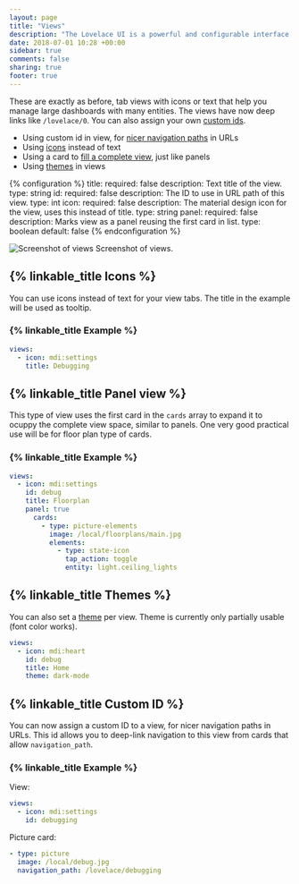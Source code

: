 ```yaml
---
layout: page
title: "Views"
description: "The Lovelace UI is a powerful and configurable interface for Home Assistant."
date: 2018-07-01 10:28 +00:00
sidebar: true
comments: false
sharing: true
footer: true
---
```


These are exactly as before, tab views with icons or text that help you manage large dashboards with many entities. The views have now deep links like `/lovelace/0`. You can also assign your own [custom ids](/lovelace/views/#custom-id).

- Using custom id in view, for [nicer navigation paths](/lovelace/views/#custom-id) in URLs
- Using [icons](/lovelace/views/#icons) instead of text
- Using a card to [fill a complete view](/lovelace/views/#panel-view), just like panels
- Using [themes](/lovelace/views/#themes) in views

{% configuration %}
title:
  required: false
  description: Text title of the view.
  type: string
id:
  required: false
  description: The ID to use in URL path of this view.
  type: int
icon:
  required: false
  description: The material design icon for the view, uses this instead of title.
  type: string
panel:
  required: false
  description: Marks view as a panel reusing the first card in list.
  type: boolean
  default: false
{% endconfiguration %}

<p class='img'>
<img src='/images/lovelace/lovelace_views.gif' alt='Screenshot of views'>
Screenshot of views.
</p>

## {% linkable_title Icons %}

You can use icons instead of text for your view tabs. The title in the example will be used as tooltip. 

### {% linkable_title Example %}

```yaml
views:
  - icon: mdi:settings
    title: Debugging
```

## {% linkable_title Panel view %}

This type of view uses the first card in the `cards` array to expand it to ocuppy the complete view space, similar to panels. One very good practical use will be for floor plan type of cards.

### {% linkable_title Example %}

```yaml
views:
  - icon: mdi:settings
    id: debug
    title: Floorplan
    panel: true
      cards:
        - type: picture-elements
          image: /local/floorplans/main.jpg
          elements:
            - type: state-icon
              tap_action: toggle
              entity: light.ceiling_lights
```

## {% linkable_title Themes %}

You can also set a [theme](/frontend/#themes) per view. Theme is currently only partially usable (font color works).

```yaml
views:
  - icon: mdi:heart
    id: debug
    title: Home
    theme: dark-mode
```

## {% linkable_title Custom ID %}

You can now assign a custom ID to a view, for nicer navigation paths in URLs. This id allows you to deep-link navigation to this view from cards that allow `navigation_path`. 

### {% linkable_title Example %}

View:

```yaml
views:
  - icon: mdi:settings
    id: debugging
```

Picture card:

```yaml
- type: picture
  image: /local/debug.jpg
  navigation_path: /lovelace/debugging
```
